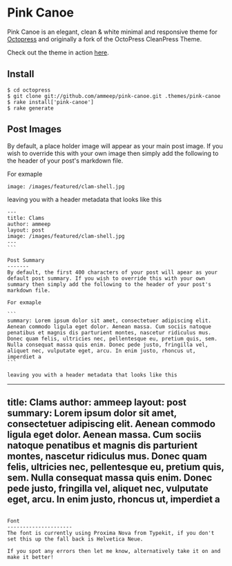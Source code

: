 Pink Canoe
==========
Pink Canoe is an elegant, clean & white minimal and responsive theme for [Octopress](http://octopress.org) and originally a fork of the OctoPress CleanPress Theme.

Check out the theme in action [here](http://amy.palamounta.in).


Install
-------
    $ cd octopress
    $ git clone git://github.com/ammeep/pink-canoe.git .themes/pink-canoe
    $ rake install['pink-canoe']
    $ rake generate

Post Images
-------
By default, a place holder image will appear as your main post image. If you wish to override this with your own image then simply add the following to the header of your post's markdown file.

For exmaple 

```
image: /images/featured/clam-shell.jpg
```

leaving you with a header metadata that looks like this

````
---
title: Clams
author: ammeep
layout: post
image: /images/featured/clam-shell.jpg
---
```

Post Summary
-------
By default, the first 400 characters of your post will apear as your default post summary. If you wish to override this with your own summary then simply add the following to the header of your post's markdown file.

For exmaple 

```
summary: Lorem ipsum dolor sit amet, consectetuer adipiscing elit. Aenean commodo ligula eget dolor. Aenean massa. Cum sociis natoque penatibus et magnis dis parturient montes, nascetur ridiculus mus. Donec quam felis, ultricies nec, pellentesque eu, pretium quis, sem. Nulla consequat massa quis enim. Donec pede justo, fringilla vel, aliquet nec, vulputate eget, arcu. In enim justo, rhoncus ut, imperdiet a
```

leaving you with a header metadata that looks like this

````
---
title: Clams
author: ammeep
layout: post
summary: Lorem ipsum dolor sit amet, consectetuer adipiscing elit. Aenean commodo ligula eget dolor. Aenean massa. Cum sociis natoque penatibus et magnis dis parturient montes, nascetur ridiculus mus. Donec quam felis, ultricies nec, pellentesque eu, pretium quis, sem. Nulla consequat massa quis enim. Donec pede justo, fringilla vel, aliquet nec, vulputate eget, arcu. In enim justo, rhoncus ut, imperdiet a
---
```

Font
---------------------
The font is currently using Proxima Nova from Typekit, if you don't set this up the fall back is Helvetica Neue.

If you spot any errors then let me know, alternatively take it on and make it better!
